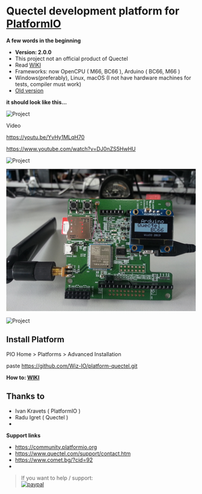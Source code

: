 # Quectel development platform for [PlatformIO](http://platformio.org)

**A few words in the beginning**
* **Version: 2.0.0**
* This project not an official product of Quectel 
* Read [WIKI](https://github.com/Wiz-IO/platform-quectel/wiki/PLATFORM-QUECTEL)
* Frameworks: now OpenCPU ( M66, BC66 ), Arduino ( BC66, M66 ) 
* Windows(preferably), Linux, macOS (I not have hardware machines for tests, compiler must work)
* [Old version](https://github.com/Wiz-IO/LIB/blob/master/platformio-quectel-100.zip)


**it should look like this...**

![Project](https://raw.githubusercontent.com/Wiz-IO/platform-opencpu/master/platform.png) 

Video

https://youtu.be/YvHy1MLqH70

https://www.youtube.com/watch?v=DJ0nZS5HwHU

![Project](https://raw.githubusercontent.com/Wiz-IO/platform-opencpu/master/boards.png) 

![Project](https://raw.githubusercontent.com/Wiz-IO/LIB/master/images/bc66-oled.jpg) 

![Project](https://raw.githubusercontent.com/Wiz-IO/platform-opencpu/master/on_linux.png) 

## Install Platform

PIO Home > Platforms > Advanced Installation 

paste https://github.com/Wiz-IO/platform-quectel.git

**How to: [WIKI](https://github.com/Wiz-IO/platform-quectel/wiki/PLATFORM-QUECTEL)**

## Thanks to

* Ivan Kravets ( PlatformIO )
* Radu Igret ( Quectel )
*

**Support links**

* https://community.platformio.org
* https://www.quectel.com/support/contact.htm
* https://www.comet.bg/?cid=92
* 

>If you want to help / support:   
[![paypal](https://www.paypalobjects.com/en_US/i/btn/btn_donate_SM.gif)](https://www.paypal.com/cgi-bin/webscr?cmd=_s-xclick&hosted_button_id=ESUP9LCZMZTD6)
